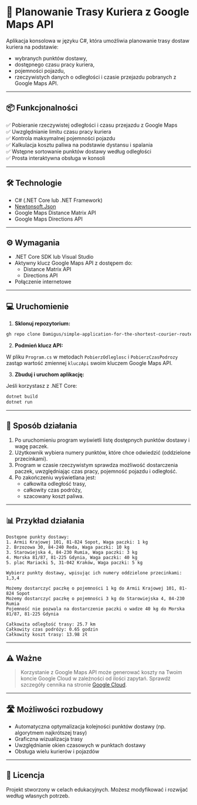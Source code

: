 # 🚚 Planowanie Trasy Kuriera z Google Maps API

Aplikacja konsolowa w języku C#, która umożliwia planowanie trasy dostaw kuriera na podstawie:
- wybranych punktów dostawy,
- dostępnego czasu pracy kuriera,
- pojemności pojazdu,
- rzeczywistych danych o odległości i czasie przejazdu pobranych z Google Maps API.

---

## 📦 Funkcjonalności

✅ Pobieranie rzeczywistej odległości i czasu przejazdu z Google Maps  
✅ Uwzględnianie limitu czasu pracy kuriera  
✅ Kontrola maksymalnej pojemności pojazdu  
✅ Kalkulacja kosztu paliwa na podstawie dystansu i spalania  
✅ Wstępne sortowanie punktów dostawy według odległości  
✅ Prosta interaktywna obsługa w konsoli  

---

## 🛠️ Technologie

- C# (.NET Core lub .NET Framework)
- [Newtonsoft.Json](https://www.newtonsoft.com/json)
- Google Maps Distance Matrix API
- Google Maps Directions API

---

## ⚙️ Wymagania

- .NET Core SDK lub Visual Studio
- Aktywny klucz Google Maps API z dostępem do:
  - Distance Matrix API
  - Directions API
- Połączenie internetowe

---

## 💻 Uruchomienie

1. **Sklonuj repozytorium:**

```bash
gh repo clone Damigus/simple-application-for-the-shortest-courier-route
```

2. **Podmień klucz API:**

W pliku `Program.cs` w metodach `PobierzOdleglosc` i `PobierzCzasPodrozy` zastąp wartość zmiennej `kluczApi` swoim kluczem Google Maps API.

3. **Zbuduj i uruchom aplikację:**

Jeśli korzystasz z .NET Core:

```bash
dotnet build
dotnet run
```

---

## 📝 Sposób działania

1. Po uruchomieniu program wyświetli listę dostępnych punktów dostawy i wagę paczek.
2. Użytkownik wybiera numery punktów, które chce odwiedzić (oddzielone przecinkami).
3. Program w czasie rzeczywistym sprawdza możliwość dostarczenia paczek, uwzględniając czas pracy, pojemność pojazdu i odległość.
4. Po zakończeniu wyświetlana jest:
   - całkowita odległość trasy,
   - całkowity czas podróży,
   - szacowany koszt paliwa.

---

## 📊 Przykład działania

```
Dostępne punkty dostawy:
1. Armii Krajowej 101, 81-824 Sopot, Waga paczki: 1 kg
2. Brzozowa 30, 84-240 Reda, Waga paczki: 10 kg
3. Starowiejska 4, 84-230 Rumia, Waga paczki: 3 kg
4. Morska 81/87, 81-225 Gdynia, Waga paczki: 40 kg
5. plac Mariacki 5, 31-042 Kraków, Waga paczki: 5 kg

Wybierz punkty dostawy, wpisując ich numery oddzielone przecinkami:
1,3,4

Możemy dostarczyć paczkę o pojemności 1 kg do Armii Krajowej 101, 81-824 Sopot
Możemy dostarczyć paczkę o pojemności 3 kg do Starowiejska 4, 84-230 Rumia
Pojemność nie pozwala na dostarczenie paczki o wadze 40 kg do Morska 81/87, 81-225 Gdynia

Całkowita odległość trasy: 25.7 km
Całkowity czas podróży: 0.65 godzin
Całkowity koszt trasy: 13.98 zł
```

---

## ⚠️ Ważne

> Korzystanie z Google Maps API może generować koszty na Twoim koncie Google Cloud w zależności od ilości zapytań. Sprawdź szczegóły cennika na stronie [Google Cloud](https://cloud.google.com/maps-platform/pricing).

---

## 🛣️ Możliwości rozbudowy

- Automatyczna optymalizacja kolejności punktów dostawy (np. algorytmem najkrótszej trasy)
- Graficzna wizualizacja trasy
- Uwzględnianie okien czasowych w punktach dostawy
- Obsługa wielu kurierów i pojazdów

---

## 📄 Licencja

Projekt stworzony w celach edukacyjnych. Możesz modyfikować i rozwijać według własnych potrzeb.
